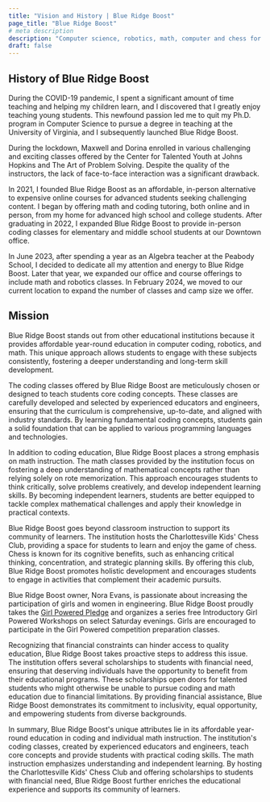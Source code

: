 ```yaml
---
title: "Vision and History | Blue Ridge Boost"
page_title: "Blue Ridge Boost"
# meta description
description: "Computer science, robotics, math, computer and chess for high achieving students right here, in Charlottesville!"
draft: false
---
```


## History of Blue Ridge Boost
During the COVID-19 pandemic, I spent a significant amount of time teaching and helping my children learn, and I discovered that I greatly enjoy teaching young students. This newfound passion led me to quit my Ph.D. program in Computer Science to pursue a degree in teaching at the University of Virginia, and I subsequently launched Blue Ridge Boost.

During the lockdown, Maxwell and Dorina enrolled in various challenging and exciting classes offered by the Center for Talented Youth at Johns Hopkins and The Art of Problem Solving. Despite the quality of the instructors, the lack of face-to-face interaction was a significant drawback.

In 2021, I founded Blue Ridge Boost as an affordable, in-person alternative to expensive online courses for advanced students seeking challenging content. I began by offering math and coding tutoring, both online and in person, from my home for advanced high school and college students. After graduating in 2022, I expanded Blue Ridge Boost to provide in-person coding classes for elementary and middle school students at our Downtown office. 

In June 2023, after spending a year as an Algebra teacher at the Peabody School, I decided to dedicate all my attention and energy to Blue Ridge Boost. Later that year, we expanded our office and course offerings to include math and robotics classes. In February 2024, we moved to our current location to expand the number of classes and camp size we offer.

## Mission

Blue Ridge Boost stands out from other educational institutions because it provides affordable year-round education in computer coding, robotics, and math. This unique approach allows students to engage with these subjects consistently, fostering a deeper understanding and long-term skill development.

The coding classes offered by Blue Ridge Boost are meticulously chosen or designed to teach students core coding concepts. These classes are carefully developed and selected by experienced educators and engineers, ensuring that the curriculum is comprehensive, up-to-date, and aligned with industry standards. By learning fundamental coding concepts, students gain a solid foundation that can be applied to various programming languages and technologies. 

In addition to coding education, Blue Ridge Boost places a strong emphasis on math instruction. The math classes provided by the institution focus on fostering a deep understanding of mathematical concepts rather than relying solely on rote memorization. This approach encourages students to think critically, solve problems creatively, and develop independent learning skills. By becoming independent learners, students are better equipped to tackle complex mathematical challenges and apply their knowledge in practical contexts.

Blue Ridge Boost goes beyond classroom instruction to support its community of learners. The institution hosts the Charlottesville Kids' Chess Club, providing a space for students to learn and enjoy the game of chess. Chess is known for its cognitive benefits, such as enhancing critical thinking, concentration, and strategic planning skills. By offering this club, Blue Ridge Boost promotes holistic development and encourages students to engage in activities that complement their academic pursuits.

Blue Ridge Boost owner, Nora Evans, is passionate about increasing the participation of girls and women in engineering. Blue Ridge Boost proudly takes the <a href="chrome-extension://efaidnbmnnnibpcajpcglclefindmkaj/https://recf.org/documents/2020/09/girl-powered-pledge.pdf/">Girl Powered Pledge</a> and organizes a series free Introductory Girl Powered Workshops on select Saturday evenings. Girls are encouraged to participate in the Girl Powered competition preparation classes.

Recognizing that financial constraints can hinder access to quality education, Blue Ridge Boost takes proactive steps to address this issue. The institution offers several scholarships to students with financial need, ensuring that deserving individuals have the opportunity to benefit from their educational programs. These scholarships open doors for talented students who might otherwise be unable to pursue coding and math education due to financial limitations. By providing financial assistance, Blue Ridge Boost demonstrates its commitment to inclusivity, equal opportunity, and empowering students from diverse backgrounds.

In summary, Blue Ridge Boost's unique attributes lie in its affordable year-round education in coding and individual math instruction. The institution's coding classes, created by experienced educators and engineers, teach core concepts and provide students with practical coding skills. The math instruction emphasizes understanding and independent learning. By hosting the Charlottesville Kids' Chess Club and offering scholarships to students with financial need, Blue Ridge Boost further enriches the educational experience and supports its community of learners.